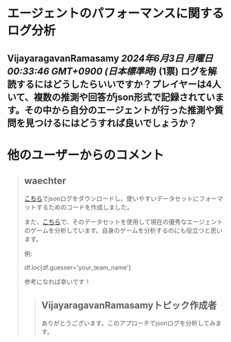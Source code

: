 # エージェントのパフォーマンスに関するログ分析
**VijayaragavanRamasamy** *2024年6月3日 月曜日 00:33:46 GMT+0900 (日本標準時)* (1票)
ログを解読するにはどうしたらいいですか？プレイヤーは4人いて、複数の推測や回答がjson形式で記録されています。その中から自分のエージェントが行った推測や質問を見つけるにはどうすれば良いでしょうか？
---
 # 他のユーザーからのコメント
> ## waechter
> 
> [こちら](https://www.kaggle.com/code/waechter/llm-20-questions-games-dataset)でjsonログをダウンロードし、使いやすいデータセットにフォーマットするためのコードを作成しました。
> 
> また、[こちら](https://www.kaggle.com/code/waechter/llm-20-questions-leaderbord-analyze-best-agents)で、そのデータセットを使用して現在の優秀なエージェントのゲームを分析しています。自身のゲームを分析するのにも役立つと思います。
> 
> 例:
> 
> df.loc[df.guesser='your_team_name']
> 
> 参考になれば幸いです！
>
> > ## VijayaragavanRamasamyトピック作成者
> > 
> > ありがとうございます。このアプローチでjsonログを分析してみます。
> > 
> > 
> > 
